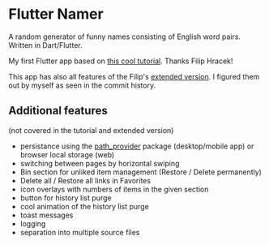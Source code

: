 # Flutter Namer

A random generator of funny names consisting of English word pairs. Written in Dart/Flutter.

My first Flutter app based on [this cool tutorial](https://codelabs.developers.google.com/codelabs/flutter-codelab-first).
Thanks Filip Hracek!

This app has also all features of the Filip's [extended version](https://dartpad.dev/?id=e7076b40fb17a0fa899f9f7a154a02e8).
I figured them out by myself as seen in the commit history.

## Additional features
(not covered in the tutorial and extended version)
* persistance using the [path_provider](https://pub.dev/packages/path_provider) package (desktop/mobile app) or browser local storage (web)
* switching between pages by horizontal swiping
* Bin section for unliked item management (Restore / Delete permanently)
* Delete all / Restore all links in Favorites
* icon overlays with numbers of items in the given section
* button for history list purge
* cool animation of the history list purge
* toast messages
* logging
* separation into multiple source files
